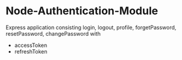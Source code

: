 # Node-Authentication-Module
Express application consisting login, logout, profile, forgetPassword, resetPassword, changePassword with 
* accessToken
* refreshToken